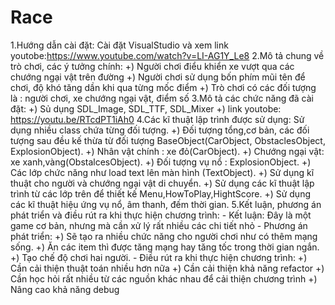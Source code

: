# Race
1.Hướng dẫn cài đặt:
Cài đặt VisualStudio và xem link youtobe:https://www.youtube.com/watch?v=LI-AG1Y_Le8
2.Mô tả chung về trò chơi, các ý tưởng chính:
    +) Người chơi điểu khiển xe vượt qua các chướng ngại vật trên đường
    +) Người chơi sử dụng bốn phím mũi tên để chơi, độ khó tăng dần khi qua từng mốc điểm
    +) Trò chơi có các đối tượng là : người chơi, xe chướng ngại vật, điểm số
3.Mô tả các chức năng đã cài đặt:
    +) Sủ dụng SDL_Image, SDL_TTF, SDL_Mixer
    +) link youtobe: https://youtu.be/RTcdPT1iAh0
4.Các kĩ thuật lập trình được sử dụng: Sử dụng nhiều class chứa từng đối tượng.
    +) Đối tượng tổng,cơ bản, các đối tượng sau đều kế thừa từ đối tượng BaseObject(CarObject, ObstaclesObject, ExplosionObject).
    +) Nhân vật chính : xe đỏ(CarObject).
    +) Chướng ngại vật: xe xanh,vàng(ObstalcesObject).
    +) Đối tượng vụ nổ : ExplosionObject.
    +) Các lớp chức năng như load text lên màn hình (TextObject).
    +) Sử dụng kĩ thuật cho người và chướng ngại vật di chuyển.
    +) Sử dụng các kĩ thuật lập trình từ các lớp trên để thiết kế Menu,HowToPlay,HightScore.
    +) Sử dụng các kĩ thuật hiệu ứng vụ nổ, âm thanh, đếm thời gian.
5.Kết luận, phương án phát triển và điều rút ra khi thực hiện chương trình:
     - Kết luận: Đây là một game cơ bản, nhưng mà cần xử lý rất nhiều các chi tiết nhỏ
     - Phương án phát triển: 
           +) Sẽ tạo ra nhiều chức năng cho người chơi như có thêm mạng sống.
           +) Ăn các item thì được tăng mạng hay tăng tốc trong thời gian ngắn.
           +) Tạo chế độ chơi hai người.
     - Điều rút ra khi thực hiện chương trình:
           +) Cần cải thiện thuật toán nhiều hơn nữa
           +) Cần cải thiện khả năng refactor
           +) Cần học hỏi rất nhiều từ các nguồn khác nhau để cải thiện chương trình
           +) Nâng cao khả năng debug
